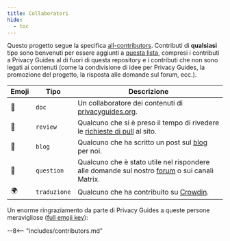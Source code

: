 ```yaml
---
title: Collaboratori
hide:
  - toc
---
```


<!-- Do NOT manually edit this file, please add yourself to the .all-contributorsrc file instead. See our GitHub Issues for more details -->

Questo progetto segue la specifica [all-contributors](https://github.com/all-contributors/all-contributors). Contributi di **qualsiasi** tipo sono benvenuti per essere aggiunti a [questa lista](https://github.com/privacyguides/privacyguides.org/blob/main/.all-contributorsrc), compresi i contributi a Privacy Guides al di fuori di questa repository e i contributi che non sono legati ai contenuti (come la condivisione di idee per Privacy Guides, la promozione del progetto, la risposta alle domande sul forum, ecc.).

| Emoji | Tipo         | Descrizione                                                                                                                                            |
| ----- | ------------ | ------------------------------------------------------------------------------------------------------------------------------------------------------ |
| 📖    | `doc`        | Un collaboratore dei contenuti di [privacyguides.org](https://www.privacyguides.org/it).                               |
| 👀    | `review`     | Qualcuno che si è preso il tempo di rivedere le [richieste di pull](https://github.com/privacyguides/privacyguides.org/pulls) al sito. |
| 📝    | `blog`       | Qualcuno che ha scritto un post sul [blog](https://blog.privacyguides.org) per noi.                                                    |
| 💬    | `question`   | Qualcuno che è stato utile nel rispondere alle domande sul nostro [forum](https://discuss.privacyguides.net) o sui canali Matrix.      |
| 🌍    | `traduzione` | Qualcuno che ha contribuito su [Crowdin](https://crowdin.com/project/privacyguides).                                                   |

Un enorme ringraziamento da parte di Privacy Guides a queste persone meravigliose ([full emoji key](https://allcontributors.org/docs/en/emoji-key)):

\--8<-- "includes/contributors.md"
